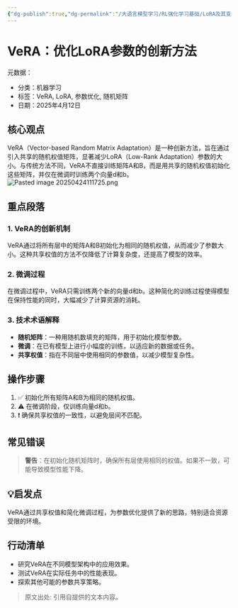 ```yaml
---
{"dg-publish":true,"dg-permalink":"/大语言模型学习/RL强化学习基础/LoRA及其变体/VeRA","dg-home":false,"dg-description":"在此输入笔记的描述","dg-hide":false,"dg-hide-title":false,"dg-show-backlinks":true,"dg-show-local-graph":true,"dg-show-inline-title":true,"dg-pinned":false,"dg-passphrase":"在此输入访问密码","dg-enable-mathjax":false,"dg-enable-mermaid":false,"dg-enable-uml":false,"dg-note-icon":0,"dg-enable-dataview":false,"tags":["NLP"],"permalink":"/大语言模型学习/RL强化学习基础/LoRA及其变体/VeRA/","dgShowBacklinks":true,"dgShowLocalGraph":true,"dgShowInlineTitle":true,"dgPassFrontmatter":true,"noteIcon":0,"created":"2025-04-24T11:16:34.713+08:00","updated":"2025-04-24T11:17:27.242+08:00"}
---
```




# VeRA：优化LoRA参数的创新方法
元数据：

- 分类：机器学习
- 标签：VeRA, LoRA, 参数优化, 随机矩阵
- 日期：2025年4月12日

## 核心观点
VeRA（Vector-based Random Matrix Adaptation）是一种创新方法，旨在通过引入共享的随机权值矩阵，显著减少LoRA（Low-Rank Adaptation）参数的大小。与传统方法不同，VeRA不直接训练矩阵A和B，而是用共享的随机权值初始化这些矩阵，并仅在微调时训练两个向量d和b。
![Pasted image 20250424111725.png](/img/user/%E9%99%84%E4%BB%B6/Pasted%20image%2020250424111725.png)


## 重点段落

### 1. VeRA的创新机制
VeRA通过将所有层中的矩阵A和B初始化为相同的随机权值，从而减少了参数大小。这种共享权值的方法不仅降低了计算复杂度，还提高了模型的效率。


### 2. 微调过程
在微调过程中，VeRA只需训练两个新的向量d和b。这种简化的训练过程使得模型在保持性能的同时，大幅减少了计算资源的消耗。


### 3. 技术术语解释
- **随机矩阵**：一种用随机数填充的矩阵，用于初始化模型参数。
- **微调**：在已有模型上进行小幅度的训练，以适应新的数据或任务。
- **共享权值**：指在不同层中使用相同的参数值，以减少模型复杂性。


## 操作步骤
1. ✅ 初始化所有矩阵A和B为相同的随机权值。
2. ⚠ 在微调阶段，仅训练向量d和b。
3. ❗ 确保共享权值的一致性，以避免层间不匹配。


## 常见错误
> **警告**：在初始化随机矩阵时，确保所有层使用相同的权值。如果不一致，可能导致模型性能下降。


## 💡启发点
VeRA通过共享权值和简化微调过程，为参数优化提供了新的思路，特别适合资源受限的环境。


## 行动清单
- 研究VeRA在不同模型架构中的应用效果。
- 测试VeRA在实际任务中的性能表现。
- 探索其他可能的参数共享策略。

> 原文出处: 引用自提供的文本内容。
